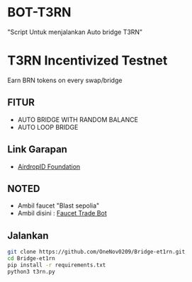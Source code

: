 # BOT-T3RN
"Script Untuk menjalankan Auto bridge T3RN"


# T3RN Incentivized Testnet
Earn BRN tokens on every swap/bridge

## FITUR
- AUTO BRIDGE WITH RANDOM BALANCE
- AUTO LOOP BRIDGE

## Link Garapan
- [AirdropID Foundation](https://t.me/AirdropID_Indonesia/61810)

## NOTED
- Ambil faucet "Blast sepolia" 
- Ambil disini : [Faucet Trade Bot](https://t.me/faucet_trade_bot)

## Jalankan
```bash
git clone https://github.com/OneNov0209/Bridge-et1rn.git
cd Bridge-et1rn
pip install -r requirements.txt
python3 t3rn.py
